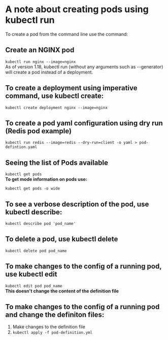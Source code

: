 # A note about creating pods using kubectl run  

To create a pod from the command line use the command:  

## Create an NGINX pod   
`kubectl run nginx --image=nginx`   
As of version 1.18, kubectl run (without any arguments such as --generator) will create a pod instead of a deployment.  

## To create a deployment using imperative command, use kubectl create:  
`kubectl create deployment nginx --image=nginx` 

## To create a pod yaml configuration using dry run (Redis pod example) <br>
`kubectl run redis --image=redis --dry-run=client -o yaml > pod-defintion.yaml`

## Seeing the list of Pods available <br>
`kubectl get pods`<br>
**To get mode information on pods use:** <br>

`kubectl get pods -o wide`<br>


## To see a verbose description of the pod, use kubectl describe: <br>

`kubectl describe pod 'pod_name'` <br>


## To delete a pod, use kubectl delete <br>
`kubectl delete pod pod_name` <br>


## To make changes to the config of a running pod, use kubectl edit <br>
`kubectl edit pod pod_name`<br>
**This doesn't change the content of the definition file** <br>

##  To make changes to the config of a running pod and change the definiton files: <br>
1. Make changes to the definition file <br>
2. `kubectl apply -f pod-definition.yml` <br>
 

 
